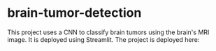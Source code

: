 # brain-tumor-detection
This project uses a CNN to classify brain tumors using the brain's MRI image. It is deployed using Streamlit.
The project is deployed here: [](https://neural-care.streamlit.app/)
